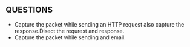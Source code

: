 ## QUESTIONS
- Capture the packet while sending an HTTP request also capture the response.Disect the requrest and response.
- Capture the packet while sending and email.
